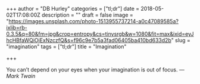 +++
author = "DB Hurley"
categories = ["tl;dr"]
date = 2018-05-02T17:08:00Z
description = ""
draft = false
image = "https://images.unsplash.com/photo-1513955737214-a0c47089585a?ixlib=rb-0.3.5&q=80&fm=jpg&crop=entropy&cs=tinysrgb&w=1080&fit=max&ixid=eyJhcHBfaWQiOjExNzczfQ&s=f96c9e7b5a3fad06405ba410bd633d2b"
slug = "imagination"
tags = ["tl;dr"]
title = "Imagination"

+++


You can’t depend on your eyes when your imagination is out of focus. _— Mark Twain_

